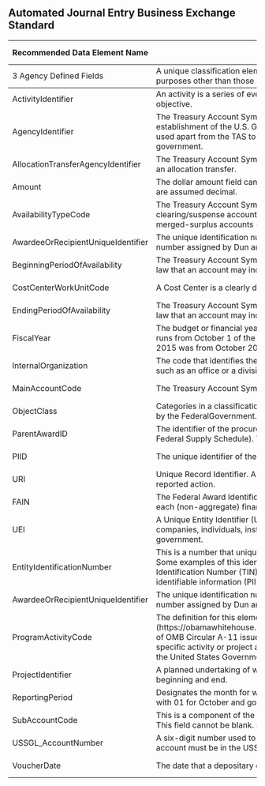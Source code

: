 <h2>Automated Journal Entry Business Exchange Standard</h2>
<div class="table-responsive">
    <table class="table-bordered">
        <thead>
        <tr>
            <th>
                <strong>Recommended Data Element Name</strong>
            </th>
            <th>
                <strong>Recommended Definition</strong>
            </th>
            <th>
                <strong>Required Optional</strong>
            </th>
            <th>
                <strong>&nbsp; Provide Feedback</strong>
            </th>
        </tr>
        </thead>
        <tbody>
<tr>
    <td>3 Agency Defined Fields</td>
    <td>A unique classification element needed by the agency to classify financial transactions for purposes other than those defined else-where.</td>
    <td>Optional</th>
    <td><a href="https://github.com/bureauofthefiscalservice/federalfinancialmanagement/issues/26">Provide Feedback</a></td>
  </tr>
</thead>
<tbody>
  <tr>
    <td>ActivityIdentifier</td>
    <td>An activity is a series of events, tasks, or units of work that are linked to perform a specific objective. </td>
    <td>Optional</td>
    <td><a href="https://github.com/bureauofthefiscalservice/federalfinancialmanagement/issues/26">Provide Feedback</a></td>
  </tr>
  <tr>
    <td>AgencyIdentifier</td>
    <td>The Treasury Account Symbol (TAS) component that identifies the department, agency or establishment of the U.S. Government that is responsible for the TAS.  Agency Identifier is also used apart from the TAS to identify a major department or independent agency of the Federal government.</td>
    <td>Required</td>
    <td><a href="https://github.com/bureauofthefiscalservice/federalfinancialmanagement/issues/26">Provide Feedback</a></td>
  </tr>
  <tr>
    <td>AllocationTransferAgencyIdentifier</td>
    <td>The Treasury Account Symbol (TAS) component that identifies the agency receiving funds through an allocation transfer.</td>
    <td>Optional</td>
    <td><a href="https://github.com/bureauofthefiscalservice/federalfinancialmanagement/issues/26">Provide Feedback</a></td>
  </tr>
  <tr>
    <td>Amount</td>
    <td>The dollar amount field can be up to 21 numerical characters with no decimals. Last two places are assumed decimal.</td>
    <td>Required </td>
    <td><a href="https://github.com/bureauofthefiscalservice/federalfinancialmanagement/issues/26">Provide Feedback</a></td>
  </tr>
  <tr>
    <td>AvailabilityTypeCode</td>
    <td>The Treasury Account Symbol (TAS) component that identifies no-year accounts (X), clearing/suspense accounts (F), Treasury central summary general ledger accounts (A), and merged-surplus accounts (M).</td>
    <td>Optional</td>
    <td><a href="https://github.com/bureauofthefiscalservice/federalfinancialmanagement/issues/26">Provide Feedback</a></td>
  </tr>
  <tr>
    <td>AwardeeOrRecipientUniqueIdentifier</td>
    <td>The unique identification number for an awardee or recipient. Currently the identifier is the 9-digit number assigned by Dun and Bradstreet (D&amp;B) referred to as the DUNS? number.</td>
    <td>Optional</td>
    <td><a href="https://github.com/bureauofthefiscalservice/federalfinancialmanagement/issues/26">Provide Feedback</a></td>
  </tr>
  <tr>
    <td>BeginningPeriodOfAvailability</td>
    <td>The Treasury Account Symbol (TAS) component that identifies the first year of availability under law that an account may incur new obligations, in annual and multiyear accounts.</td>
    <td>Optional</td>
    <td><a href="https://github.com/bureauofthefiscalservice/federalfinancialmanagement/issues/26">Provide Feedback</a></td>
  </tr>
  <tr>
    <td>CostCenterWorkUnitCode</td>
    <td>A Cost Center is a clearly defined responsibility area where costs are incurred.</td>
    <td>Optional</td>
    <td><a href="https://github.com/bureauofthefiscalservice/federalfinancialmanagement/issues/26">Provide Feedback</a></td>
  </tr>
  <tr>
    <td>EndingPeriodOfAvailability</td>
    <td>The Treasury Account Symbol (TAS) component that identifies the last year of availability under law that an account may incur new obligations, in annual and multiyear accounts.</td>
    <td>Optional</td>
    <td><a href="https://github.com/bureauofthefiscalservice/federalfinancialmanagement/issues/26">Provide Feedback</a></td>
  </tr>
  <tr>
    <td>FiscalYear</td>
    <td>The budget or financial year, as opposed to a calendar year. The U.S. Government's fiscal year runs from October 1 of the prior year through September 30 of the next year. For example, FY 2015 was from October 2014 through September 2015.</td>
    <td>Optional</td>
    <td><a href="https://github.com/bureauofthefiscalservice/federalfinancialmanagement/issues/26">Provide Feedback</a></td>
  </tr>
  <tr>
    <td>InternalOrganization</td>
    <td>The code that identifies the entity that manages resources below the agency and bureau level, such as an office or a division.</td>
    <td>Required</td>
    <td><a href="https://github.com/bureauofthefiscalservice/federalfinancialmanagement/issues/26">Provide Feedback</a></td>
  </tr>
  <tr>
    <td>MainAccountCode</td>
    <td>The Treasury Account Symbol (TAS) component that represents the type and purpose of the fund.</td>
    <td>Required</td>
    <td><a href="https://github.com/bureauofthefiscalservice/federalfinancialmanagement/issues/26">Provide Feedback</a></td>
  </tr>
  <tr>
    <td>ObjectClass</td>
    <td>Categories in a classification system that presents obligations by the items or  services purchased by the FederalGovernment.</td>
    <td>Optional</td>
    <td><a href="https://github.com/bureauofthefiscalservice/federalfinancialmanagement/issues/26">Provide Feedback</a></td>
  </tr>
  <tr>
    <td>ParentAwardID</td>
    <td>The identifier of the procurement award under which the specific award is issued (such as a Federal Supply Schedule). Term currently applies to procurement actions only</td>
    <td>Optional</td>
    <td><a href="https://github.com/bureauofthefiscalservice/federalfinancialmanagement/issues/26">Provide Feedback</a></td>
  </tr>
  <tr>
    <td>PIID</td>
    <td>The unique identifier of the specific award being reported.</td>
    <td>Optional</td>
    <td><a href="https://github.com/bureauofthefiscalservice/federalfinancialmanagement/issues/26">Provide Feedback</a></td>
  </tr>
  <tr>
    <td>URI</td>
    <td>Unique Record Identifier. An agency defined identifier that (when provided) is unique for every reported action.</td>
    <td>Optional</td>
    <td><a href="https://github.com/bureauofthefiscalservice/federalfinancialmanagement/issues/26">Provide Feedback</a></td>
  </tr>
  <tr>
    <td>FAIN</td>
    <td>The Federal Award Identification Number (FAIN) is the unique ID within the Federal agency for each (non-aggregate) financial assistance award.</td>
    <td>Optional</td>
    <td><a href="https://github.com/bureauofthefiscalservice/federalfinancialmanagement/issues/26">Provide Feedback</a></td>
  </tr>
  <tr>
    <td>UEI</td>
    <td>A Unique Entity Identifier (UEI) is a unique number assigned to all entities (public and private companies, individuals, institutions, or organizations) who register to do business with the federal government.</td>
    <td>Optional</td>
    <td><a href="https://github.com/bureauofthefiscalservice/federalfinancialmanagement/issues/26">Provide Feedback</a></td>
  </tr>
  <tr>
    <td>EntityIdentificationNumber</td>
    <td>This is a number that uniquely identifies the entity and is associated with the legal entity address.  Some examples of this identification number is the Social Security Number (SSN), Tax Identification Number (TIN), or unique number created by the agency to protect personally identifiable information (PII).  This entity ID does not Include the DUNS # and UEI.</td>
    <td>Optional</td>
    <td><a href="https://github.com/bureauofthefiscalservice/federalfinancialmanagement/issues/26">Provide Feedback</a></td>
  </tr>
  <tr>
    <td>AwardeeOrRecipientUniqueIdentifier</td>
    <td>The unique identification number for an awardee or recipient. Currently the identifier is the 9-digit number assigned by Dun and Bradstreet (D&amp;B) referred to as the DUNS? number.</td>
    <td>Optional</td>
    <td><a href="https://github.com/bureauofthefiscalservice/federalfinancialmanagement/issues/26">Provide Feedback</a></td>
  </tr>
  <tr>
    <td>ProgramActivityCode</td>
    <td>The definition for this element appears in Section 200 (https://obamawhitehouse.archives.gov/sites/default/files/omb/assets/a11_current_year/s200.pdf) of OMB Circular A-11 issued June 2015; a brief summary from A-11 appears below. Code of a specific activity or project as listed in the program and financing schedules of the annual budget of the United States Government.  </td>
    <td>Optional</td>
    <td><a href="https://github.com/bureauofthefiscalservice/federalfinancialmanagement/issues/26">Provide Feedback</a></td>
  </tr>
  <tr>
    <td>ProjectIdentifier</td>
    <td>A planned undertaking of work to be performed or product to be produced having a finite beginning and end.</td>
    <td>Optional</td>
    <td><a href="https://github.com/bureauofthefiscalservice/federalfinancialmanagement/issues/26">Provide Feedback</a></td>
  </tr>
  <tr>
    <td>ReportingPeriod</td>
    <td>Designates the month for which the data is being submitted. This is  a 2 digit number that starts with 01 for October and goes through 12 for September.</td>
    <td>Required</td>
    <td><a href="https://github.com/bureauofthefiscalservice/federalfinancialmanagement/issues/26">Provide Feedback</a></td>
  </tr>
  <tr>
    <td>SubAccountCode</td>
    <td>This is a component of the TAS. Identifies a Treasury-defined subdivision of the main account. This field cannot be blank. Subaccount 000 indicates the Parent account.</td>
    <td>Required</td>
    <td><a href="https://github.com/bureauofthefiscalservice/federalfinancialmanagement/issues/26">Provide Feedback</a></td>
  </tr>
  <tr>
    <td>USSGL_AccountNumber</td>
    <td>A six-digit number used to identify a specific U.S. Standard General Ledger account.  The USSGL account must be in the USSGL chart of accounts.</td>
    <td>Required</td>
    <td><a href="https://github.com/bureauofthefiscalservice/federalfinancialmanagement/issues/26">Provide Feedback</a></td>
  </tr>
  <tr>
    <td>VoucherDate</td>
    <td>The date that a depositary or agent uses for Fiscal Service reconciliation.</td>
    <td>Derived</td>
    <td><a href="https://github.com/bureauofthefiscalservice/federalfinancialmanagement/issues/26">Provide Feedback</a></td>
  </tr>
          </tbody>
    </table>
</div>
